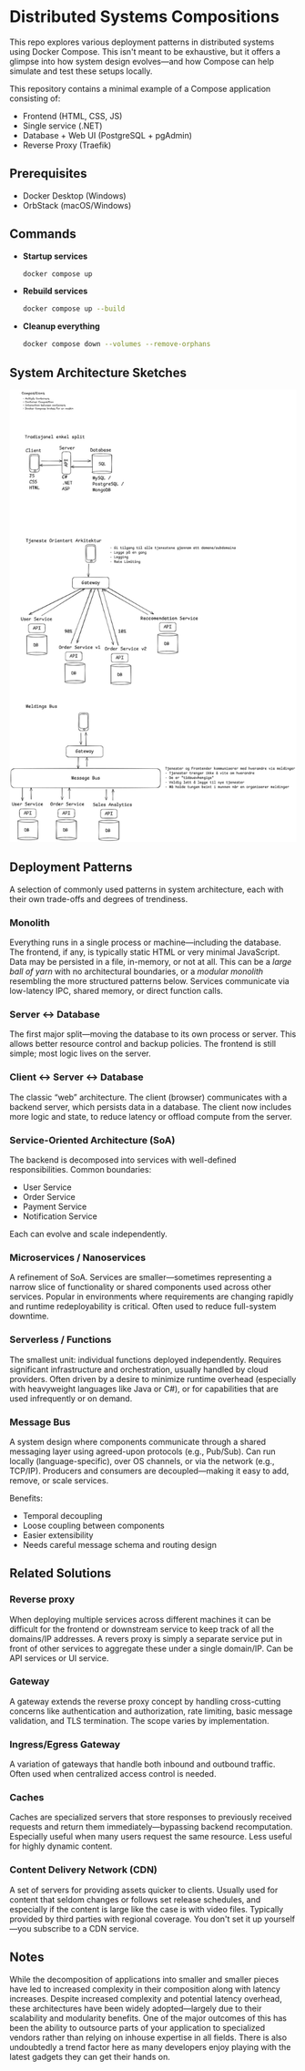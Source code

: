 # Distributed Systems Compositions

This repo explores various deployment patterns in distributed systems using Docker Compose. This isn't meant to be exhaustive, but it offers a glimpse into how system design evolves—and how Compose can help simulate and test these setups locally.

This repository contains a minimal example of a Compose application consisting of:
- Frontend (HTML, CSS, JS)
- Single service (.NET)
- Database + Web UI (PostgreSQL + pgAdmin)
- Reverse Proxy (Traefik)

## Prerequisites

- Docker Desktop (Windows)
- OrbStack (macOS/Windows)

## Commands

- **Startup services**
    ```sh
    docker compose up
    ```

- **Rebuild services**
    ```sh
    docker compose up --build
    ```

- **Cleanup everything**
    ```sh
    docker compose down --volumes --remove-orphans
    ```

## System Architecture Sketches

![Sketch](/docs/distributed-systems-patterns.png)

## Deployment Patterns

A selection of commonly used patterns in system architecture, each with their own trade-offs and degrees of trendiness.

### Monolith

Everything runs in a single process or machine—including the database. The frontend, if any, is typically static HTML or very minimal JavaScript. Data may be persisted in a file, in-memory, or not at all. This can be a *large ball of yarn* with no architectural boundaries, or a *modular monolith* resembling the more structured patterns below. Services communicate via low-latency IPC, shared memory, or direct function calls.

### Server <-> Database

The first major split—moving the database to its own process or server. This allows better resource control and backup policies. The frontend is still simple; most logic lives on the server.

### Client <-> Server <-> Database

The classic “web” architecture. The client (browser) communicates with a backend server, which persists data in a database. The client now includes more logic and state, to reduce latency or offload compute from the server.

### Service-Oriented Architecture (SoA)

The backend is decomposed into services with well-defined responsibilities. Common boundaries:
- User Service
- Order Service
- Payment Service
- Notification Service

Each can evolve and scale independently.

### Microservices / Nanoservices

A refinement of SoA. Services are smaller—sometimes representing a narrow slice of functionality or shared components used across other services. Popular in environments where requirements are changing rapidly and runtime redeployability is critical. Often used to reduce full-system downtime.

### Serverless / Functions

The smallest unit: individual functions deployed independently. Requires significant infrastructure and orchestration, usually handled by cloud providers. Often driven by a desire to minimize runtime overhead (especially with heavyweight languages like Java or C#), or for capabilities that are used infrequently or on demand.

### Message Bus

A system design where components communicate through a shared messaging layer using agreed-upon protocols (e.g., Pub/Sub). Can run locally (language-specific), over OS channels, or via the network (e.g., TCP/IP). Producers and consumers are decoupled—making it easy to add, remove, or scale services.

Benefits:
- Temporal decoupling
- Loose coupling between components
- Easier extensibility
- Needs careful message schema and routing design

## Related Solutions

### Reverse proxy

When deploying multiple services across different machines it can be difficult for the frontend or downstream service to keep track of all the domains/IP addresses. A revers proxy is simply a separate service put in front of other services to aggregate these under a single domain/IP. Can be API services or UI service.

### Gateway

A gateway extends the reverse proxy concept by handling cross-cutting concerns like authentication and authorization, rate limiting, basic message validation, and TLS termination. The scope varies by implementation.

### Ingress/Egress Gateway

A variation of gateways that handle both inbound and outbound traffic. Often used when centralized access control is needed.

### Caches

Caches are specialized servers that store responses to previously received requests and return them immediately—bypassing backend recomputation. Especially useful when many users request the same resource. Less useful for highly dynamic content.

### Content Delivery Network (CDN)

A set of servers for providing assets quicker to clients. Usually used for content that seldom changes or follows set release schedules, and especially if the content is large like the case is with video files. Typically provided by third parties with regional coverage. You don't set it up yourself—you subscribe to a CDN service.

## Notes

While the decomposition of applications into smaller and smaller pieces have led to increased complexity in their composition along with latency increases. Despite increased complexity and potential latency overhead, these architectures have been widely adopted—largely due to their scalability and modularity benefits. One of the major outcomes of this has been the ability to outsource parts of your application to specialized vendors rather than relying on inhouse expertise in all fields. There is also undoubtedly a trend factor here as many developers enjoy playing with the latest gadgets they can get their hands on.
